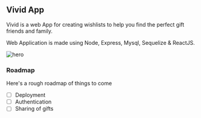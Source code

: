 ## Vivid App

Vivid is a web App for creating wishlists to help you find the perfect gift friends and family.

Web Application is made using Node, Express, Mysql, Sequelize & ReactJS.

![hero](https://res.cloudinary.com/funbi/image/upload/v1577050902/Screenshot_from_2019-12-22_22-39-40.png)

### Roadmap

Here's a rough roadmap of things to come

- [ ] Deployment
- [ ] Authentication
- [ ] Sharing of gifts

